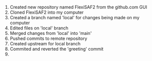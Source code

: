 1. Created new repository named FlexiSAF2 from the github.com GUI
2. Cloned FlexiSAF2 into my computer
3. Created a branch named 'local' for changes being made on my computer
4. Edited files on 'local' branch
5. Merged changes from 'local' into 'main'
6. Pushed commits to remote repository
7. Created upstream for local branch
8. Commited and reverted the 'greeting' commit
9. 
